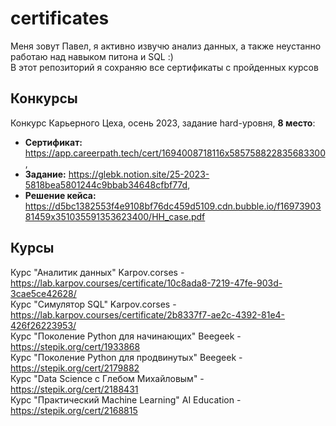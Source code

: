 # certificates


Меня зовут Павел, я активно извучю анализ данных, а также неустанно работаю над навыком питона и SQL :)   
В этот репозиторий я сохраняю все сертификаты с пройденных курсов   
## Конкурсы   
Конкурс Карьерного Цеха, осень 2023, задание hard-уровня, **8 место**:
+ **Сертификат:** https://app.careerpath.tech/cert/1694008718116x585758822835683300,   
+ **Задание:** https://glebk.notion.site/25-2023-5818bea5801244c9bbab34648cfbf77d,
+ **Решение кейса:** https://d5bc1382553f4e9108bf76dc459d5109.cdn.bubble.io/f1697390381459x351035591353623400/HH_case.pdf
## Курсы   
Курс "Аналитик данных" Karpov.corses - https://lab.karpov.courses/certificate/10c8ada8-7219-47fe-903d-3cae5ce42628/   
Курс "Симулятор SQL" Karpov.corses - https://lab.karpov.courses/certificate/2b8337f7-ae2c-4392-81e4-426f26223953/   
Курс "Поколение Python для начинающих" Beegeek - https://stepik.org/cert/1933868   
Курс "Поколение Python для продвинутых" Beegeek - https://stepik.org/cert/2179882   
Курс "Data Science с Глебом Михайловым" - https://stepik.org/cert/2188431   
Курс "Практический Machine Learning" AI Education - https://stepik.org/cert/2168815   
